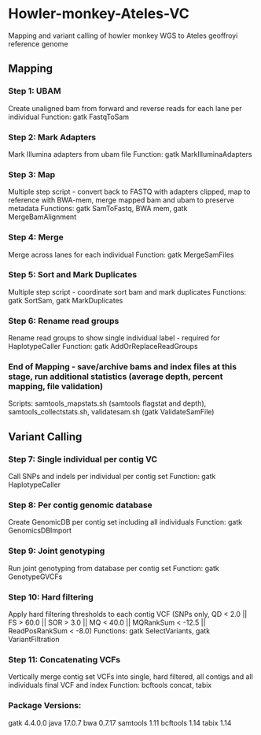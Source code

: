 # Howler-monkey-Ateles-VC
Mapping and variant calling of howler monkey WGS to Ateles geoffroyi reference genome

## Mapping
### Step 1: UBAM
Create unaligned bam from forward and reverse reads for each lane per individual
Function: gatk FastqToSam

### Step 2: Mark Adapters
Mark Illumina adapters from ubam file
Function: gatk MarkIlluminaAdapters

### Step 3: Map
Multiple step script - convert back to FASTQ with adapters clipped, map to reference with BWA-mem, merge mapped bam and ubam to preserve metadata
Functions: gatk SamToFastq, BWA mem, gatk MergeBamAlignment

### Step 4: Merge
Merge across lanes for each individual
Function: gatk MergeSamFiles

### Step 5: Sort and Mark Duplicates
Multiple step script - coordinate sort bam and mark duplicates
Functions: gatk SortSam, gatk MarkDuplicates

### Step 6: Rename read groups
Rename read groups to show single individual label - required for HaplotypeCaller
Function: gatk AddOrReplaceReadGroups

### End of Mapping - save/archive bams and index files at this stage, run additional statistics (average depth, percent mapping, file validation)
Scripts: samtools_mapstats.sh (samtools flagstat and depth), samtools_collectstats.sh, validatesam.sh (gatk ValidateSamFile)

## Variant Calling
### Step 7: Single individual per contig VC
Call SNPs and indels per individual per contig set
Function: gatk HaplotypeCaller

### Step 8: Per contig genomic database
Create GenomicDB per contig set including all individuals
Function: gatk GenomicsDBImport

### Step 9: Joint genotyping
Run joint genotyping from database per contig set
Function: gatk GenotypeGVCFs

### Step 10: Hard filtering
Apply hard filtering thresholds to each contig VCF (SNPs only, QD < 2.0 || FS > 60.0 || SOR > 3.0 || MQ < 40.0 || MQRankSum < -12.5 || ReadPosRankSum < -8.0)
Functions: gatk SelectVariants, gatk VariantFiltration

### Step 11: Concatenating VCFs
Vertically merge contig set VCFs into single, hard filtered, all contigs and all individuals final VCF and index
Function: bcftools concat, tabix

### Package Versions:
gatk 4.4.0.0
java 17.0.7
bwa 0.7.17
samtools 1.11
bcftools 1.14
tabix 1.14
